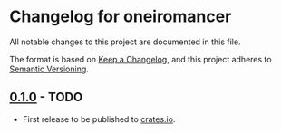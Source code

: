 # Changelog for oneiromancer

All notable changes to this project are documented in this file.

The format is based on [Keep a Changelog](https://keepachangelog.com/en/1.1.0/),
and this project adheres to [Semantic Versioning](https://semver.org/spec/v2.0.0.html).

## [0.1.0] - TODO

* First release to be published to [crates.io](https://crates.io/).

[unreleased]: https://github.com/0xdea/oneiromancer/compare/v0.1.0...HEAD

[0.1.1]: https://github.com/0xdea/oneiromancer/compare/v0.1.0...v0.1.1

[0.1.0]: https://github.com/0xdea/oneiromancer/releases/tag/v0.1.0
